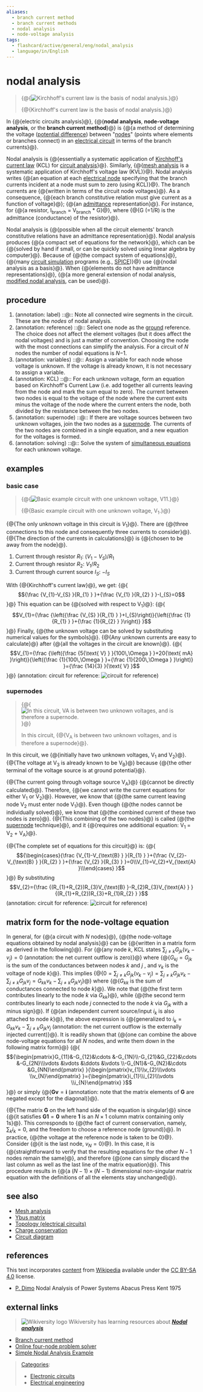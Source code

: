 ```yaml
---
aliases:
  - branch current method
  - branch current methods
  - nodal analysis
  - node-voltage analysis
tags:
  - flashcard/active/general/eng/nodal_analysis
  - language/in/English
---
```


# nodal analysis

> {@{![Kirchhoff's current law is the basis of nodal analysis.](../../archives/Wikimedia%20Commons/KCL%20-%20Kirchhoff%27s%20circuit%20laws.svg)}@}
>
> {@{Kirchhoff's current law is the basis of nodal analysis.}@} <!--SR:!2025-05-25,50,306!2025-05-31,58,310-->

In {@{electric circuits analysis}@}, {@{__nodal analysis__, __node-voltage analysis__, or the __branch current method__}@} is {@{a method of determining the voltage \([potential difference](potential%20difference.md)\) between "[nodes](node%20(circuits).md)" \(points where elements or branches connect\) in an [electrical circuit](electrical%20circuit.md) in terms of the branch currents}@}. <!--SR:!2025-06-15,71,326!2025-05-28,55,310!2025-05-31,58,310-->

Nodal analysis is {@{essentially a systematic application of [Kirchhoff's current law](Kirchhoff's%20circuit%20laws.md) \(KCL\) for [circuit analysis](circuit%20analysis.md)}@}. Similarly, {@{[mesh analysis](mesh%20analysis.md) is a systematic application of Kirchhoff's voltage law \(KVL\)}@}. Nodal analysis writes {@{an equation at each [electrical node](node%20(circuits).md) specifying that the branch currents incident at a node must sum to zero \(using KCL\)}@}. The branch currents are {@{written in terms of the circuit node voltages}@}. As a consequence, {@{each branch constitutive relation must give current as a function of voltage}@}; {@{an [admittance](admittance.md) representation}@}. For instance, for {@{a resistor, I<sub>branch</sub> = V<sub>branch</sub> \* G}@}, where {@{G \(=1/R\) is the admittance \(conductance\) of the resistor}@}. <!--SR:!2025-06-21,75,326!2025-05-27,54,310!2025-06-09,66,326!2025-06-15,71,326!2025-05-28,55,310!2025-06-06,63,310!2025-05-27,54,310!2025-06-18,72,326-->

Nodal analysis is {@{possible when all the circuit elements' branch constitutive relations have an admittance representation}@}. Nodal analysis produces {@{a compact set of equations for the network}@}, which can be {@{solved by hand if small, or can be quickly solved using linear algebra by computer}@}. Because of {@{the compact system of equations}@}, {@{many [circuit simulation](circuit%20simulation.md) programs \(e.g., [SPICE](SPICE.md)\)}@} use {@{nodal analysis as a basis}@}. When {@{elements do not have admittance representations}@}, {@{a more general extension of nodal analysis, [modified nodal analysis](modified%20nodal%20analysis.md), can be used}@}. <!--SR:!2025-06-10,67,326!2025-06-19,73,326!2025-06-21,75,326!2025-06-15,71,326!2025-06-10,67,326!2025-06-14,70,326!2025-06-21,75,326!2025-06-09,66,326-->

## procedure

1. \(annotation: label\) ::@:: Note all connected wire segments in the circuit. These are the _nodes_ of nodal analysis. <!--SR:!2025-05-19,45,290!2025-06-10,67,326-->
2. \(annotation: reference\) ::@:: Select one node as the [ground](ground%20(electricity).md) reference. The choice does not affect the element voltages \(but it does affect the nodal voltages\) and is just a matter of convention. Choosing the node with the most connections can simplify the analysis. For a circuit of _N_ nodes the number of nodal equations is _N_<!-- markdown separator -->−1. <!--SR:!2025-06-20,74,326!2025-06-09,66,326-->
3. \(annotation: variables\) ::@:: Assign a variable for each node whose voltage is unknown. If the voltage is already known, it is not necessary to assign a variable. <!--SR:!2025-06-15,71,326!2025-05-29,56,310-->
4. \(annotation: KCL\) ::@:: For each unknown voltage, form an equation based on Kirchhoff's Current Law \(i.e. add together all currents leaving from the node and mark the sum equal to zero\). The current between two nodes is equal to the voltage of the node where the current exits minus the voltage of the node where the current enters the node, both divided by the resistance between the two nodes. <!--SR:!2025-05-25,50,306!2025-06-11,67,310-->
5. \(annotation: supernode\) ::@:: If there are voltage sources between two unknown voltages, join the two nodes as a [supernode](supernode%20(circuit).md). The currents of the two nodes are combined in a single equation, and a new equation for the voltages is formed. <!--SR:!2025-05-17,46,306!2025-06-21,75,326-->
6. \(annotation: solving\) ::@:: Solve the system of [simultaneous equations](simultaneous%20equations.md) for each unknown voltage. <!--SR:!2025-06-10,67,326!2025-06-15,71,326-->

## examples

### basic case

> {@{![Basic example circuit with one unknown voltage, V<sub>1</sub>1.](../../archives/Wikimedia%20Commons/Nodal%20analysis.svg)}@}
>
> {@{Basic example circuit with one unknown voltage, V<sub>1</sub>.}@} <!--SR:!2025-05-22,48,306!2025-06-05,62,310-->

{@{The only unknown voltage in this circuit is $V_{1}$}@}. There are {@{three connections to this node and consequently three currents to consider}@}. {@{The direction of the currents in calculations}@} is {@{chosen to be away from the node}@}. <!--SR:!2025-05-27,54,310!2025-06-21,75,326!2025-06-21,75,326!2025-06-15,71,326-->

1. Current through resistor $R_{1}$: $(V_{1}-V_{S})/R_{1}$
2. Current through resistor $R_{2}$: $V_{1}/R_{2}$
3. Current through current source $I_{S}$: $-I_{S}$

With {@{Kirchhoff's current law}@}, we get: {@{$${\frac {V_{1}-V_{S} }{R_{1} } }+{\frac {V_{1} }{R_{2} } }-I_{S}=0$$}@} This equation can be {@{solved with respect to V<sub>1</sub>}@}: {@{$$V_{1}={\frac {\left({\frac {V_{S} }{R_{1} } }+I_{S}\right)}{\left({\frac {1}{R_{1} } }+{\frac {1}{R_{2} } }\right)} }$$}@} Finally, {@{the unknown voltage can be solved by substituting numerical values for the symbols}@}. {@{Any unknown currents are easy to calculate}@} after {@{all the voltages in the circuit are known}@}. {@{$$V_{1}={\frac {\left({\frac {5{\text{ V} } }{100\,\Omega } }+20{\text{ mA} }\right)}{\left({\frac {1}{100\,\Omega } }+{\frac {1}{200\,\Omega } }\right)} }={\frac {14}{3} }{\text{ V} }$$}@} \(annotation: circuit for reference: ![circuit for reference](../../archives/Wikimedia%20Commons/Nodal%20analysis.svg)\) <!--SR:!2025-05-31,58,310!2025-05-20,46,290!2025-06-21,75,326!2025-05-18,47,290!2025-06-20,74,326!2025-06-09,66,326!2025-05-14,43,290!2025-06-15,71,326-->

### supernodes

> {@{![In this circuit, V<sub>A</sub> is between two unknown voltages, and is therefore a supernode.](../../archives/Wikimedia%20Commons/Supernode%20in%20circuit%20analysis.svg)}@}
>
> In this circuit, {@{V<sub>A</sub> is between two unknown voltages, and is therefore a supernode}@}. <!--SR:!2025-06-21,75,326!2025-05-30,57,310-->

In this circuit, we {@{initially have two unknown voltages, V<sub>1</sub> and V<sub>2</sub>}@}. {@{The voltage at V<sub>3</sub> is already known to be V<sub>B</sub>}@} because {@{the other terminal of the voltage source is at ground potential}@}. <!--SR:!2025-06-09,66,326!2025-06-21,75,326!2025-06-10,67,326-->

{@{The current going through voltage source V<sub>A</sub>}@} {@{cannot be directly calculated}@}. Therefore, {@{we cannot write the current equations for either V<sub>1</sub> or V<sub>2</sub>}@}. However, we know that {@{the same current leaving node V<sub>2</sub> must enter node V<sub>1</sub>}@}. Even though {@{the nodes cannot be individually solved}@}, we know that {@{the combined current of these two nodes is zero}@}. {@{This combining of the two nodes}@} is called {@{the [supernode](supernode%20(circuit).md) technique}@}, and it {@{requires one additional equation: V<sub>1</sub> = V<sub>2</sub> + V<sub>A</sub>}@}. <!--SR:!2025-06-21,75,326!2025-05-29,56,310!2025-06-21,75,326!2025-06-18,72,326!2025-06-17,71,326!2025-05-28,55,310!2025-06-15,71,326!2025-06-15,71,326!2025-06-10,67,326-->

{@{The complete set of equations for this circuit}@} is: {@{$${\begin{cases}{\frac {V_{1}-V_{\text{B} } }{R_{1} } }+{\frac {V_{2}-V_{\text{B} } }{R_{2} } }+{\frac {V_{2} }{R_{3} } }=0\\V_{1}=V_{2}+V_{\text{A} }\\\end{cases} }$$}@} By substituting $$V_{2}={\frac {(R_{1}+R_{2})R_{3}V_{\text{B} }-R_{2}R_{3}V_{\text{A} } }{(R_{1}+R_{2})R_{3}+R_{1}R_{2} } }$$ \(annotation: circuit for reference: ![circuit for reference](../../archives/Wikimedia%20Commons/Supernode%20in%20circuit%20analysis.svg)\) <!--SR:!2025-05-27,54,310!2025-07-15,85,270-->

## matrix form for the node-voltage equation

In general, for {@{a circuit with $N$ nodes}@}, {@{the node-voltage equations obtained by nodal analysis}@} can be {@{written in a matrix form as derived in the following}@}. For {@{any node $k$, KCL states $\sum _{j\neq k}G_{jk}(v_{k}-v_{j})=0$ \(annotation: the net current outflow is zero\)}@} where {@{$G_{kj}=G_{jk}$ is <!-- the negative of --> the sum of the conductances between nodes $k$ and $j$ <!-- \(annotation: we take negative here so that the matrix below does not contain negative signs\) -->, and $v_{k}$ is the voltage of node $k$}@}. This implies {@{$0=\sum _{j\neq k}G_{jk}(v_{k}-v_{j})=\sum _{j\neq k}G_{jk}v_{k}-\sum _{j\neq k}G_{jk}v_{j}=G_{kk}v_{k}-\sum _{j\neq k}G_{jk}v_{j}$}@} where {@{$G_{kk}$ is the sum of conductances connected to node $k$}@}. We note that {@{the first term contributes linearly to the node $k$ via $G_{kk}$}@}, while {@{the second term contributes linearly to each node $j$ connected to the node $k$ via $G_{jk}$ with a minus sign}@}. If {@{an independent current source/input $i_{k}$ is also attached to node $k$}@}, the above expression is {@{generalized to $i_{k}=G_{kk}v_{k}-\sum _{j\neq k}G_{jk}v_{j}$ \(annotation: the net current outflow is the externally injected current\)}@}. It is readily shown that {@{one can combine the above node-voltage equations for all $N$ nodes, and write them down in the following matrix form}@} {@{$${\begin{pmatrix}G_{11}&-G_{12}&\cdots &-G_{1N}\\-G_{21}&G_{22}&\cdots &-G_{2N}\\\vdots &\vdots &\ddots &\vdots \\-G_{N1}&-G_{N2}&\cdots &G_{NN}\end{pmatrix} }{\begin{pmatrix}v_{1}\\v_{2}\\\vdots \\v_{N}\end{pmatrix} }={\begin{pmatrix}i_{1}\\i_{2}\\\vdots \\i_{N}\end{pmatrix} }$$}@} or simply {@{$\mathbf {Gv} =\mathbf {i}$ \(annotation: note that the matrix elements of $\mathbf G$ are negated except for the diagonal\)}@}. <!--SR:!2025-05-31,58,310!2025-06-13,69,326!2025-06-13,69,326!2025-05-20,46,290!2025-05-24,49,306!2025-04-29,32,286!2025-05-29,56,310!2025-06-21,75,326!2025-06-20,74,326!2025-06-21,75,326!2025-05-21,50,306!2025-06-06,63,310!2025-05-30,57,310!2025-06-21,75,326-->

{@{The matrix $\mathbf {G}$ on the left hand side of the equation is singular}@} since {@{it satisfies $\mathbf {G1} = \mathbf 0$ where $\mathbf {1}$ is an $N\times 1$ column matrix containing only 1s}@}. This corresponds to {@{the fact of current conservation, namely, $\sum _{k}i_{k}=0$, and the freedom to choose a reference node \(ground\)}@}. In practice, {@{the voltage at the reference node is taken to be 0}@}. Consider {@{it is the last node, $v_{N}=0$}@}. In this case, it is {@{straightforward to verify that the resulting equations for the other $N-1$ nodes remain the same}@}, and therefore {@{one can simply discard the last column as well as the last line of the matrix equation}@}. This procedure results in {@{a $(N-1)\times (N-1)$ dimensional non-singular matrix equation with the definitions of all the elements stay unchanged}@}. <!--SR:!2025-06-15,71,326!2025-06-21,75,326!2025-05-30,57,310!2025-06-15,71,326!2025-06-09,66,326!2025-06-21,75,326!2025-06-11,67,310!2025-06-20,74,326-->

## see also

- [Mesh analysis](mesh%20analysis.md)
- [Ybus matrix](Ybus%20matrix.md)
- [Topology \(electrical circuits\)](topology%20(electrical%20circuits).md)
- [Charge conservation](charge%20conservation.md)
- [Circuit diagram](circuit%20diagram.md)

## references

This text incorporates [content](https://en.wikipedia.org/wiki/nodal_analysis) from [Wikipedia](Wikipedia.md) available under the [CC BY-SA 4.0](https://creativecommons.org/licenses/by-sa/4.0/) license.

- [P. Dimo](Paul%20Dimo.md) Nodal Analysis of Power Systems Abacus Press Kent 1975

## external links

> ![Wikiversity logo](../../archives/Wikimedia%20Commons/Wikiversity%20logo%202017.svg) Wikiversity has learning resources about ___[Nodal analysis](https://en.wikiversity.org/wiki/Nodal%20analysis)___

- [Branch current method](http://www.allaboutcircuits.com/vol_1/chpt_10/2.html)
- [Online four-node problem solver](http://www.catc.ac.ir/mazlumi/node.php)
- [Simple Nodal Analysis Example](http://jeffreyfreeman.me/nodal-analysis-tutorial/)

> [Categories](https://en.wikipedia.org/wiki/Help:Category):
>
> - [Electronic circuits](https://en.wikipedia.org/wiki/Category:Electronic%20circuits)
> - [Electrical engineering](https://en.wikipedia.org/wiki/Category:Electrical%20engineering)
